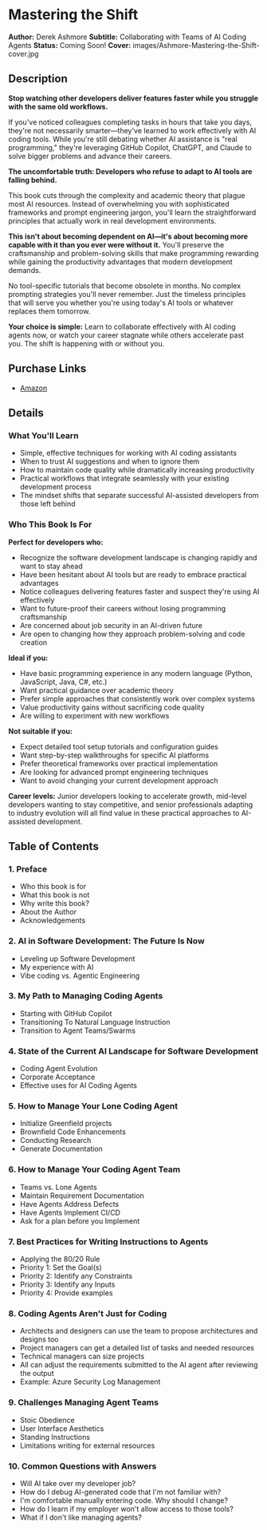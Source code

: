 # Mastering the Shift

**Author:** Derek Ashmore
**Subtitle:** Collaborating with Teams of AI Coding Agents
**Status:** Coming Soon!
**Cover:** images/Ashmore-Mastering-the-Shift-cover.jpg

## Description
**Stop watching other developers deliver features faster while you struggle with the same old workflows.**

If you've noticed colleagues completing tasks in hours that take you days, they're not necessarily smarter—they've learned to work effectively with AI coding tools. While you're still debating whether AI assistance is "real programming," they're leveraging GitHub Copilot, ChatGPT, and Claude to solve bigger problems and advance their careers.

**The uncomfortable truth: Developers who refuse to adapt to AI tools are falling behind.**

This book cuts through the complexity and academic theory that plague most AI resources. Instead of overwhelming you with sophisticated frameworks and prompt engineering jargon, you'll learn the straightforward principles that actually work in real development environments.

**This isn't about becoming dependent on AI—it's about becoming more capable with it than you ever were without it.** You'll preserve the craftsmanship and problem-solving skills that make programming rewarding while gaining the productivity advantages that modern development demands.

No tool-specific tutorials that become obsolete in months. No complex prompting strategies you'll never remember. Just the timeless principles that will serve you whether you're using today's AI tools or whatever replaces them tomorrow.

**Your choice is simple:** Learn to collaborate effectively with AI coding agents now, or watch your career stagnate while others accelerate past you. The shift is happening with or without you.

## Purchase Links
- [Amazon](https://amazon.com/tbd)

## Details
### What You'll Learn
- Simple, effective techniques for working with AI coding assistants
- When to trust AI suggestions and when to ignore them
- How to maintain code quality while dramatically increasing productivity  
- Practical workflows that integrate seamlessly with your existing development process
- The mindset shifts that separate successful AI-assisted developers from those left behind


### Who This Book Is For
**Perfect for developers who:**
- Recognize the software development landscape is changing rapidly and want to stay ahead
- Have been hesitant about AI tools but are ready to embrace practical advantages
- Notice colleagues delivering features faster and suspect they're using AI effectively
- Want to future-proof their careers without losing programming craftsmanship
- Are concerned about job security in an AI-driven future
- Are open to changing how they approach problem-solving and code creation

**Ideal if you:**
- Have basic programming experience in any modern language (Python, JavaScript, Java, C#, etc.)
- Want practical guidance over academic theory
- Prefer simple approaches that consistently work over complex systems
- Value productivity gains without sacrificing code quality
- Are willing to experiment with new workflows

**Not suitable if you:**
- Expect detailed tool setup tutorials and configuration guides
- Want step-by-step walkthroughs for specific AI platforms
- Prefer theoretical frameworks over practical implementation
- Are looking for advanced prompt engineering techniques
- Want to avoid changing your current development approach

**Career levels:** Junior developers looking to accelerate growth, mid-level developers wanting to stay competitive, and senior professionals adapting to industry evolution will all find value in these practical approaches to AI-assisted development.

## Table of Contents
### 1. Preface
- Who this book is for
- What this book is not
- Why write this book?
- About the Author
- Acknowledgements

### 2. AI in Software Development: The Future Is Now
- Leveling up Software Development
- My experience with AI
- Vibe coding vs. Agentic Engineering

### 3. My Path to Managing Coding Agents
- Starting with GitHub Copilot
- Transitioning To Natural Language Instruction
- Transition to Agent Teams/Swarms

### 4. State of the Current AI Landscape for Software Development
- Coding Agent Evolution
- Corporate Acceptance
- Effective uses for AI Coding Agents

### 5. How to Manage Your Lone Coding Agent
- Initialize Greenfield projects
- Brownfield Code Enhancements
- Conducting Research
- Generate Documentation

### 6. How to Manage Your Coding Agent Team
- Teams vs. Lone Agents
- Maintain Requirement Documentation
- Have Agents Address Defects
- Have Agents Implement CI/CD
- Ask for a plan before you Implement

### 7. Best Practices for Writing Instructions to Agents
- Applying the 80/20 Rule
- Priority 1: Set the Goal(s)
- Priority 2: Identify any Constraints
- Priority 3: Identify any Inputs
- Priority 4: Provide examples

### 8. Coding Agents Aren't Just for Coding
- Architects and designers can use the team to propose architectures and designs too
- Project managers can get a detailed list of tasks and needed resources
- Technical managers can size projects
- All can adjust the requirements submitted to the AI agent after reviewing the output
- Example: Azure Security Log Management

### 9. Challenges Managing Agent Teams
- Stoic Obedience
- User Interface Aesthetics
- Standing Instructions
- Limitations writing for external resources

### 10. Common Questions with Answers
- Will AI take over my developer job?
- How do I debug AI-generated code that I'm not familiar with?
- I'm comfortable manually entering code. Why should I change?
- How do I learn if my employer won't allow access to those tools?
- What if I don't like managing agents?